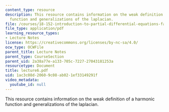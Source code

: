 ```yaml
---
content_type: resource
description: This resource contains information on the weak definition of a harmonic
  function and generalizations of the laplacian.
file: /courses/18-152-introduction-to-partial-differential-equations-fall-2005/1ac3c08d20609c08ab021ef33149291f_lecture6.pdf
file_type: application/pdf
learning_resource_types:
- Lecture Notes
license: https://creativecommons.org/licenses/by-nc-sa/4.0/
ocw_type: OCWFile
parent_title: Lecture Notes
parent_type: CourseSection
parent_uid: 2a38a77e-a133-705c-7227-27043181253a
resourcetype: Document
title: lecture6.pdf
uid: 1ac3c08d-2060-9c08-ab02-1ef33149291f
video_metadata:
  youtube_id: null
---
```

This resource contains information on the weak definition of a harmonic function and generalizations of the laplacian.